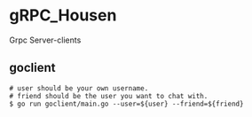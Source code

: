# gRPC_Housen
Grpc Server-clients

## goclient

```
# user should be your own username.
# friend should be the user you want to chat with.
$ go run goclient/main.go --user=${user} --friend=${friend}
```
